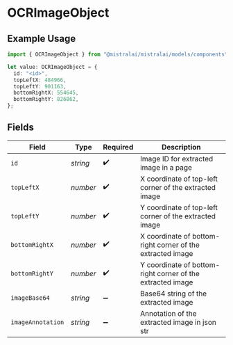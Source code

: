 # OCRImageObject

## Example Usage

```typescript
import { OCRImageObject } from "@mistralai/mistralai/models/components";

let value: OCRImageObject = {
  id: "<id>",
  topLeftX: 484966,
  topLeftY: 901163,
  bottomRightX: 554645,
  bottomRightY: 826862,
};
```

## Fields

| Field                                                      | Type                                                       | Required                                                   | Description                                                |
| ---------------------------------------------------------- | ---------------------------------------------------------- | ---------------------------------------------------------- | ---------------------------------------------------------- |
| `id`                                                       | *string*                                                   | :heavy_check_mark:                                         | Image ID for extracted image in a page                     |
| `topLeftX`                                                 | *number*                                                   | :heavy_check_mark:                                         | X coordinate of top-left corner of the extracted image     |
| `topLeftY`                                                 | *number*                                                   | :heavy_check_mark:                                         | Y coordinate of top-left corner of the extracted image     |
| `bottomRightX`                                             | *number*                                                   | :heavy_check_mark:                                         | X coordinate of bottom-right corner of the extracted image |
| `bottomRightY`                                             | *number*                                                   | :heavy_check_mark:                                         | Y coordinate of bottom-right corner of the extracted image |
| `imageBase64`                                              | *string*                                                   | :heavy_minus_sign:                                         | Base64 string of the extracted image                       |
| `imageAnnotation`                                          | *string*                                                   | :heavy_minus_sign:                                         | Annotation of the extracted image in json str              |